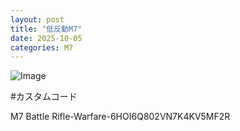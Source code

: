 ```yaml
---
layout: post
title: "低反動M7"
date: 2025-10-05
categories: M7
---
```


![Image](https://github.com/user-attachments/assets/674e706a-fc11-46f0-8199-7158a6ca7242)

#カスタムコード

M7 Battle Rifle-Warfare-6HOI6Q802VN7K4KV5MF2R
